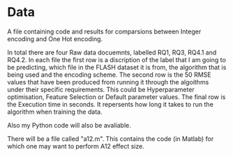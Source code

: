 # Data

A file containing code and results for comparsions between Integer encoding and One Hot encoding.

In total there are four Raw data docuemnts, labelled RQ1, RQ3, RQ4.1 and RQ4.2.
In each file the first row is a discription of the label that I am going to be predicting, which file in the FLASH dataset it is from, the algorithm that is being used and the encoding scheme. 
The second row is the 50 RMSE values that have been produced from running it through the algoithms under their specific requirements. This could be Hyperparameter optimisation, Feature Selection or Default parameter values. 
The final row is the Execution time in seconds. It repersents how long it takes to run the algorithm when training the data. 

Also my Python code will also be avaliable. 

There will be a file called "a12.m". This contains the code (in Matlab) for which one may want to perform A12 effect size. 
